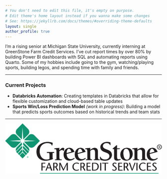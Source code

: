 ```yaml
---
# You don't need to edit this file, it's empty on purpose.
# Edit theme's home layout instead if you wanna make some changes
# See: https://jekyllrb.com/docs/themes/#overriding-theme-defaults
layout: single
author_profile: true
---
```



I’m a rising senior at Michigan State University, currently interning at GreenStone Farm Credit Services. I’ve cut report times by over 80% by building Power BI dashboards with SQL and automating reports using Quarto. Some of my hobbies include going to the gym, watching/playing sports, building legos, and spending time with family and friends.

---

### Current Projects

- **Databricks Automation**: Creating templates in Databricks that allow for flexible customization and cloud-based table updates  
-  **Sports Win/Loss Prediction Model** *(work in progress)*: Building a model that predicts sports outcomes based on historical trends and team stats

---


![Dashboard Preview](/assets/images/greenstonelogo.png)
